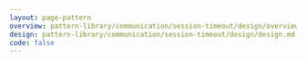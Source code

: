 ```yaml
---
layout: page-pattern
overview: pattern-library/communication/session-timeout/design/overview.md
design: pattern-library/communication/session-timeout/design/design.md
code: false
---
```

